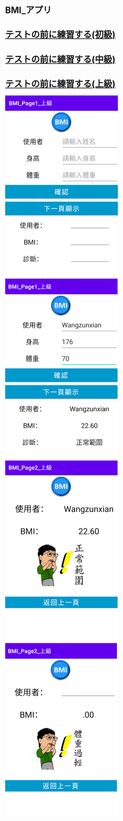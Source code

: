 BMI_アプリ
=========
[テストの前に練習する(初級)](https://github.com/ChengHan16/Cs4high_4080E036/blob/master/APP%20Programming%20%5B109-1%5D/Home%20Practice/%E3%83%86%E3%82%B9%E3%83%88%E3%81%AE%E5%89%8D%E3%81%AB%E7%B7%B4%E7%BF%92%E3%81%99%E3%82%8B(%E5%9F%BA%E7%A4%8E).md)
========================
[テストの前に練習する(中級)](https://github.com/ChengHan16/Cs4high_4080E036/blob/master/APP%20Programming%20%5B109-1%5D/Home%20Practice/%E3%83%86%E3%82%B9%E3%83%88%E3%81%AE%E5%89%8D%E3%81%AB%E7%B7%B4%E7%BF%92%E3%81%99%E3%82%8B(%E4%B8%AD%E7%B4%9A).md)
========================
[テストの前に練習する(上級)](https://github.com/ChengHan16/Cs4high_4080E036/blob/master/APP%20Programming%20%5B109-1%5D/Home%20Practice/%E3%83%86%E3%82%B9%E3%83%88%E3%81%AE%E5%89%8D%E3%81%AB%E7%B7%B4%E7%BF%92%E3%81%99%E3%82%8B(%E4%B8%8A%E7%B4%9A).md)
========================
![1](https://github.com/ChengHan16/Cs4high_4080E036/blob/master/image/%E4%B8%8A%E7%B4%9A_1.PNG)
![2](https://github.com/ChengHan16/Cs4high_4080E036/blob/master/image/%E4%B8%8A%E7%B4%9A_2.PNG)
![3](https://github.com/ChengHan16/Cs4high_4080E036/blob/master/image/%E4%B8%8A%E7%B4%9A_3.PNG)
![4](https://github.com/ChengHan16/Cs4high_4080E036/blob/master/image/%E4%B8%8A%E7%B4%9A_4.PNG)
